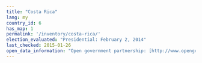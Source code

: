 ```yaml
---
title: "Costa Rica"
lang: my
country_id: 6
has_map: 1
permalink: '/inventory/costa-rica/'
election_evaluated: "Presidential: February 2, 2014"
last_checked: 2015-01-26
open_data_information: "Open government partnership: [http://www.opengovpartnership.org/country/costa-rica](http://www.opengovpartnership.org/country/costa-rica)"
---
```

